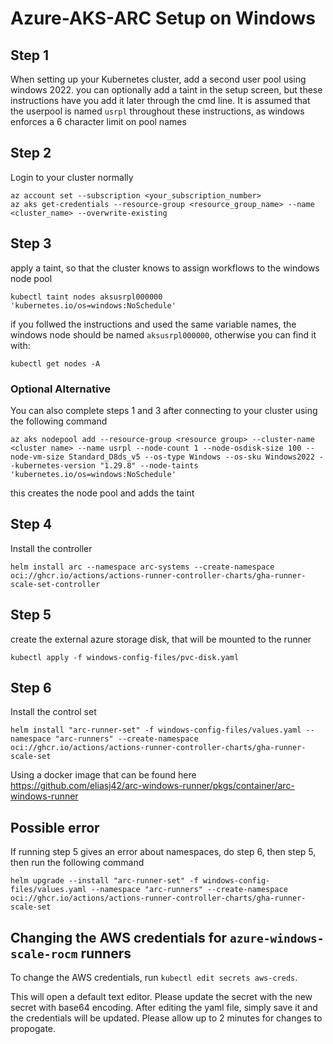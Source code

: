 # Azure-AKS-ARC Setup on Windows

## Step 1

When setting up your Kubernetes cluster, add a second user pool using windows 2022.  you can optionally add a taint in the setup screen, but these instructions have you add it later through the cmd line.  It is assumed that the userpool is named `usrpl` throughout these instructions, as windows enforces a 6 character limit on pool names

## Step 2

Login to your cluster normally

```
az account set --subscription <your_subscription_number>
az aks get-credentials --resource-group <resource_group_name> --name <cluster_name> --overwrite-existing
```

## Step 3

apply a taint, so that the cluster knows to assign workflows to the windows node pool

```
kubectl taint nodes aksusrpl000000 'kubernetes.io/os=windows:NoSchedule'
```

if you follwed the instructions and used the same variable names, the windows node should be named `aksusrpl000000`, otherwise you can find it with:

```
kubectl get nodes -A
```

### Optional Alternative

You can also complete steps 1 and 3 after connecting to your cluster using the following command

```
az aks nodepool add --resource-group <resource group> --cluster-name <cluster name> --name usrpl --node-count 1 --node-osdisk-size 100 --node-vm-size Standard_D8ds_v5 --os-type Windows --os-sku Windows2022 --kubernetes-version "1.29.8" --node-taints 'kubernetes.io/os=windows:NoSchedule'
```

this creates the node pool and adds the taint

## Step 4

Install the controller
```
helm install arc --namespace arc-systems --create-namespace oci://ghcr.io/actions/actions-runner-controller-charts/gha-runner-scale-set-controller
```

## Step 5

create the external azure storage disk, that will be mounted to the runner

```
kubectl apply -f windows-config-files/pvc-disk.yaml
```

## Step 6

Install the control set

```
helm install "arc-runner-set" -f windows-config-files/values.yaml --namespace "arc-runners" --create-namespace oci://ghcr.io/actions/actions-runner-controller-charts/gha-runner-scale-set
```

Using a docker image that can be found here https://github.com/eliasj42/arc-windows-runner/pkgs/container/arc-windows-runner

## Possible error

If running step 5 gives an error about namespaces, do step 6, then step 5, then run the following command

```
helm upgrade --install "arc-runner-set" -f windows-config-files/values.yaml --namespace "arc-runners" --create-namespace oci://ghcr.io/actions/actions-runner-controller-charts/gha-runner-scale-set
```

## Changing the AWS credentials for `azure-windows-scale-rocm` runners

To change the AWS credentials, run `kubectl edit secrets aws-creds`.

This will open a default text editor. Please update the secret with the new secret with base64 encoding. After editing the yaml file, simply save it and the credentials will be updated. Please allow up to 2 minutes for changes to propogate.
